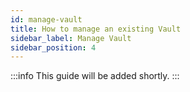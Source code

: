 ```yaml
---
id: manage-vault
title: How to manage an existing Vault
sidebar_label: Manage Vault
sidebar_position: 4
---
```


:::info
This guide will be added shortly.
:::